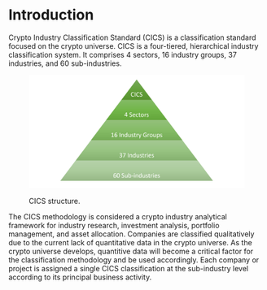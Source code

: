 # Introduction

Crypto Industry Classification Standard (CICS) is a classification standard focused on the crypto universe. CICS is a four-tiered, hierarchical industry classification system. It comprises 4 sectors, 16 industry groups, 37 industries, and 60 sub-industries.

<figure><img src=".gitbook/assets/CICS piramid (1).png" alt=""><figcaption><p>CICS structure.</p></figcaption></figure>

The CICS methodology is considered a crypto industry analytical framework for industry research, investment analysis, portfolio management, and asset allocation. Companies are classified qualitatively due to the current lack of quantitative data in the crypto universe. As the crypto universe develops, quantitive data will become a critical factor for the classification methodology and be used accordingly. Each company or project is assigned a single CICS classification at the sub-industry level according to its principal business activity.&#x20;

